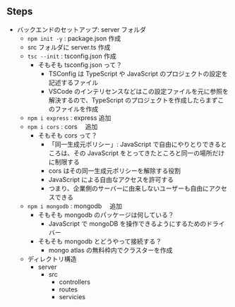 ## Steps

- バックエンドのセットアップ: server フォルダ
  - `npm init -y` : package.json 作成
  - src フォルダに server.ts 作成
  - `tsc --init` : tsconfig.json 作成
    - そもそも tsconfig.json って？
      - TSConfig は TypeScript や JavaScript のプロジェクトの設定を記述するファイル
      - VSCode のインテリセンスなどはこの設定ファイルを元に参照を解決するので、TypeScript のプロジェクトを作成したらまずこのファイルを作成
  - `npm i express` : express 追加
  - `npm i cors` : cors 　追加
    - そもそも cors って？
      - 「同一生成元ポリシー」: JavaScript で自由にやりとりできるところは、その JavaScript をとってきたところと同一の場所だけに制限する
      - cors はその同一生成元ポリシーを解除する役割
      - JavaScript による自由なアクセスを許可する
      - つまり、企業側のサーバーに由来しないユーザーも自由にアクセスできる
  - `npm i mongodb` : mongodb 　追加
    - そもそも mongodb のパッケージは何している？
      - JavaScript で mongoDB を操作できるようにするためのドライバー
    - そもそも mongodb とどうやって接続する？
      - mongo atlas の無料枠内でクラスターを作成
  - ディレクトリ構造
    - server
      - src
        - controllers
        - routes
        - servicies
